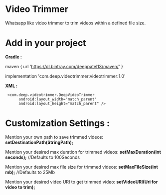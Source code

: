 # Video Trimmer
Whatsapp like video trimmer to trim videos within a defined file size.

# Add in your project

**Gradle :**

maven {
       url 'https://dl.bintray.com/deeppatel13/maven/'
   }
   
implementation 'com.deep.videotrimmer:videotrimmer:1.0'

**XML :**


     <com.deep.videotrimmer.DeepVideoTrimmer
          android:layout_width="match_parent"
          android:layout_height="match_parent" />

# **Customization Settings :**

Mention your own path to save trimmed videos:
**setDestinationPath(StringPath);**

Mention your desired max duration for trimmed videos:
**setMaxDuration(int seconds);**  //Defaults to 100Seconds

Mention your desired max file size for trimmed videos:
**setMaxFileSize(int mb);**   //Defaults to 25Mb

Mention your desired video URI to get trimmed video:
**setVideoURI(Uri for video to trim);**
